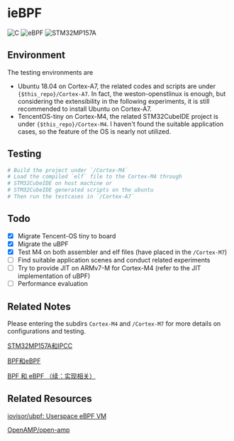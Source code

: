 # ieBPF

![C](https://img.shields.io/badge/language-C-orange.svg)
![eBPF](https://img.shields.io/badge/IoT-eBPF-blue.svg)
![STM32MP157A](https://img.shields.io/badge/board-STM32MP157A-yellow.svg)

## Environment

The testing environments are

- Ubuntu 18.04 on Cortex-A7, the related codes and scripts are under `{$this_repo}/Cortex-A7`.  In fact, the weston-openstlinux is enough, but considering the extensibility in the following experiments, it is still recommended to install Ubuntu on Cortex-A7.
- TencentOS-tiny on Cortex-M4, the related STM32CubeIDE project is under `{$this_repo}/Cortex-M4`. I haven't found the suitable application cases, so the feature of the OS is nearly not utilized. 

## Testing

```bash
# Build the project under `/Cortex-M4`
# Load the compiled `elf` file to the Cortex-M4 through 
# STM32CubeIDE on host machine or 
# STM32CubeIDE generated scripts on the ubuntu
# Then run the testcases in `/Cortex-A7` 
```

## Todo
- [x] Migrate Tencent-OS tiny to board 
- [x] Migrate the uBPF  
- [x] Test M4 on both assembler and elf files (have placed in the `/Cortex-M7`)
- [ ] Find suitable application scenes and conduct related experiments
- [ ] Try to provide  JIT on ARMv7-M for Cortex-M4 (refer to the JIT implementation of uBPF)
- [ ] Performance evaluation 

## Related Notes
Please entering the subdirs `Cortex-M4` and  `/Cortex-M7` for more details on configurations and testing.

[STM32MP157A和IPCC](https://forsworns.github.io/zh/blogs/20210223/)

[BPF和eBPF](https://forsworns.github.io/zh/blogs/20210311/)

[BPF 和 eBPF （续：实现相关）](https://forsworns.github.io/zh/blogs/20210329/)

## Related Resources

[iovisor/ubpf: Userspace eBPF VM ](https://github.com/iovisor/ubpf)

[OpenAMP/open-amp](https://github.com/OpenAMP/open-amp)


